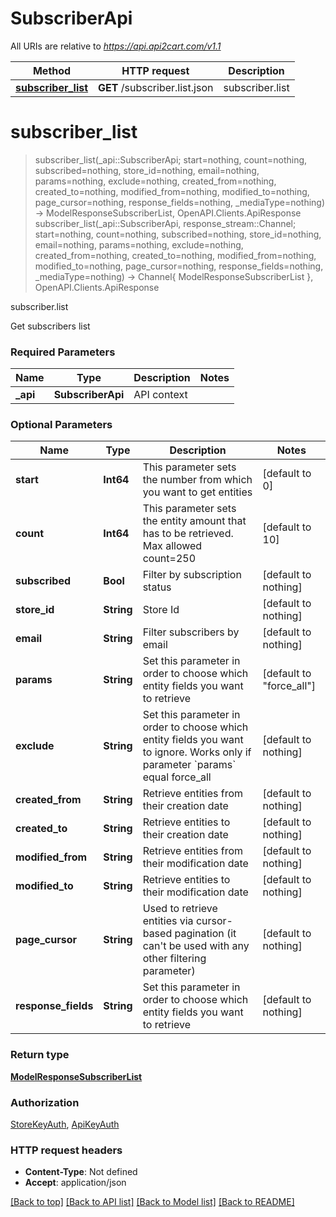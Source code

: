 # SubscriberApi

All URIs are relative to *https://api.api2cart.com/v1.1*

Method | HTTP request | Description
------------- | ------------- | -------------
[**subscriber_list**](SubscriberApi.md#subscriber_list) | **GET** /subscriber.list.json | subscriber.list


# **subscriber_list**
> subscriber_list(_api::SubscriberApi; start=nothing, count=nothing, subscribed=nothing, store_id=nothing, email=nothing, params=nothing, exclude=nothing, created_from=nothing, created_to=nothing, modified_from=nothing, modified_to=nothing, page_cursor=nothing, response_fields=nothing, _mediaType=nothing) -> ModelResponseSubscriberList, OpenAPI.Clients.ApiResponse <br/>
> subscriber_list(_api::SubscriberApi, response_stream::Channel; start=nothing, count=nothing, subscribed=nothing, store_id=nothing, email=nothing, params=nothing, exclude=nothing, created_from=nothing, created_to=nothing, modified_from=nothing, modified_to=nothing, page_cursor=nothing, response_fields=nothing, _mediaType=nothing) -> Channel{ ModelResponseSubscriberList }, OpenAPI.Clients.ApiResponse

subscriber.list

Get subscribers list

### Required Parameters

Name | Type | Description  | Notes
------------- | ------------- | ------------- | -------------
 **_api** | **SubscriberApi** | API context | 

### Optional Parameters

Name | Type | Description  | Notes
------------- | ------------- | ------------- | -------------
 **start** | **Int64** | This parameter sets the number from which you want to get entities | [default to 0]
 **count** | **Int64** | This parameter sets the entity amount that has to be retrieved. Max allowed count&#x3D;250 | [default to 10]
 **subscribed** | **Bool** | Filter by subscription status | [default to nothing]
 **store_id** | **String** | Store Id | [default to nothing]
 **email** | **String** | Filter subscribers by email | [default to nothing]
 **params** | **String** | Set this parameter in order to choose which entity fields you want to retrieve | [default to &quot;force_all&quot;]
 **exclude** | **String** | Set this parameter in order to choose which entity fields you want to ignore. Works only if parameter &#x60;params&#x60; equal force_all | [default to nothing]
 **created_from** | **String** | Retrieve entities from their creation date | [default to nothing]
 **created_to** | **String** | Retrieve entities to their creation date | [default to nothing]
 **modified_from** | **String** | Retrieve entities from their modification date | [default to nothing]
 **modified_to** | **String** | Retrieve entities to their modification date | [default to nothing]
 **page_cursor** | **String** | Used to retrieve entities via cursor-based pagination (it can&#39;t be used with any other filtering parameter) | [default to nothing]
 **response_fields** | **String** | Set this parameter in order to choose which entity fields you want to retrieve | [default to nothing]

### Return type

[**ModelResponseSubscriberList**](ModelResponseSubscriberList.md)

### Authorization

[StoreKeyAuth](../README.md#StoreKeyAuth), [ApiKeyAuth](../README.md#ApiKeyAuth)

### HTTP request headers

 - **Content-Type**: Not defined
 - **Accept**: application/json

[[Back to top]](#) [[Back to API list]](../README.md#api-endpoints) [[Back to Model list]](../README.md#models) [[Back to README]](../README.md)

